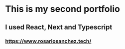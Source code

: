 # This is my second portfolio

## I used React, Next and Typescript

### https://www.rosariosanchez.tech/
